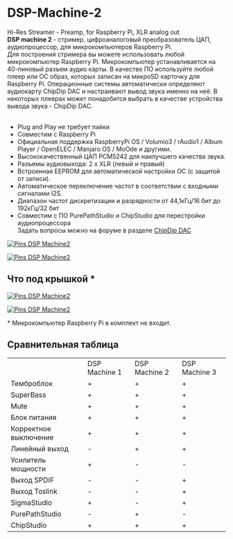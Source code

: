 # DSP-Machine-2
Hi-Res Streamer - Preamp, for Raspberry Pi, XLR analog out<br>
<strong>DSP machine 2</strong> - стример, цифроаналоговый преобразователь ЦАП, аудиопроцессор, для микрокомпьютеров Raspberry Pi.<br />
Для построения стримера вы можете использовать любой микрокомпьютер Raspberry Pi. Микрокомпьютер устанавливается на 40-пиновый разъем аудио карты. В качестве ПО используйте любой плеер или ОС образ, которых записан на микроSD карточку для Raspberry Pi. Операционные системы автоматически определяют аудиокарту ChipDip DAC и настраивают вывод звука именно на неё. В некоторых плеерах может понадобится выбрать в качестве устройства вывода звука - ChipDip DAC.<br />
<br />
- Plug and Play не требует пайки<br />
- Совместим с Raspberry Pi<br />
- Официальная поддержка RaspberryPi OS / Volumio3 / rAudio1 / Album Player / OpenELEC / Manjaro OS / MoOde и другими.<br />
- Высококачественный ЦАП PCM5242 для наилучшего качества звука.<br />
- Разъемы аудиовыхода: 2 x XLR (левый и правый)<br />
- Встроенная EEPROM для автоматической настройки ОС (с защитой от записи).<br />
- Автоматическое переключение частот в соответствии с входными сигналами I2S.<br />
- Диапазон частот дискретизации и разрядности от 44,1кГц/16 бит до 192кГц/32 бит<br />
- Совместим с ПО PurePathStudio и ChipStudio для перестройки аудиопроцессора<br />
Задать вопросы можно на форуме в разделе <a class="link" href="https://forum.chipdip.ru/index.php#chipdip-dac.39">ChipDip DAC</a>
<p><a class="galery" href="https://static.chipdip.ru/lib/992/DOC015992684.jpg"><img alt="Pins DSP Machine2" src="https://static.chipdip.ru/lib/992/DOC015992684.jpg" /></a></p>

<p><a class="galery" href="https://static.chipdip.ru/lib/992/DOC015992685.jpg"><img alt="Pins DSP Machine2" src="https://static.chipdip.ru/lib/992/DOC015992685.jpg" /></a></p>

<h2>Что под крышкой *</h2>

<p><a class="galery" href="https://static.chipdip.ru/lib/027/DOC016027920.jpg"><img alt="Pins DSP Machine2" src="https://static.chipdip.ru/lib/027/DOC016027920.jpg" /></a></p>

<p><a class="galery" href="https://static.chipdip.ru/lib/027/DOC016027929.jpg"><img alt="Pins DSP Machine2" src="https://static.chipdip.ru/lib/027/DOC016027929.jpg" /></a></p>
* Микрокомпьютер Raspberry Pi в комплект не входит.

<h2>Сравнительная таблица</h2>

<table class="user_t">
	<tbody>
		<tr>
			<td class="tcenter">&nbsp;</td>
			<td class="tcenter">DSP Machine 1</td>
			<td class="tcenter">DSP Machine 2</td>
			<td class="tcenter">DSP Machine 3</td>
		</tr>
		<tr>
			<td class="tcenter">Темброблок</td>
			<td class="tcenter">+</td>
			<td class="tcenter">+</td>
			<td class="tcenter">+</td>
		</tr>
		<tr>
			<td class="tcenter">SuperBass</td>
			<td class="tcenter">+</td>
			<td class="tcenter">+</td>
			<td class="tcenter">+</td>
		</tr>
		<tr>
			<td class="tcenter">Mute</td>
			<td class="tcenter">+</td>
			<td class="tcenter">+</td>
			<td class="tcenter">+</td>
		</tr>
		<tr>
			<td class="tcenter">Блок питания</td>
			<td class="tcenter">+</td>
			<td class="tcenter">+</td>
			<td class="tcenter">+</td>
		</tr>
		<tr>
			<td class="tcenter">Корректное выключение</td>
			<td class="tcenter">+</td>
			<td class="tcenter">+</td>
			<td class="tcenter">+</td>
		</tr>
		<tr>
			<td class="tcenter">Линейный выход</td>
			<td class="tcenter">-</td>
			<td class="tcenter">+</td>
			<td class="tcenter">+</td>
		</tr>
		<tr>
			<td class="tcenter">Усилитель мощности</td>
			<td class="tcenter">+</td>
			<td class="tcenter">-</td>
			<td class="tcenter">-</td>
		</tr>
		<tr>
			<td class="tcenter">Выход SPDIF</td>
			<td class="tcenter">-</td>
			<td class="tcenter">-</td>
			<td class="tcenter">+</td>
		</tr>
		<tr>
			<td class="tcenter">Выход Toslink</td>
			<td class="tcenter">-</td>
			<td class="tcenter">-</td>
			<td class="tcenter">+</td>
		</tr>
		<tr>
			<td class="tcenter">SigmaStudio</td>
			<td class="tcenter">+</td>
			<td class="tcenter">-</td>
			<td class="tcenter">+</td>
		</tr>
		<tr>
			<td class="tcenter">PurePathStudio</td>
			<td class="tcenter">-</td>
			<td class="tcenter">+</td>
			<td class="tcenter">-</td>
		</tr>
		<tr>
			<td class="tcenter">ChipStudio</td>
			<td class="tcenter">+</td>
			<td class="tcenter">+</td>
			<td class="tcenter">+</td>
		</tr>
	</tbody>
</table>
<br />

